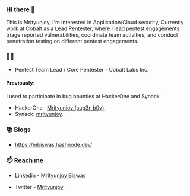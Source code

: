 ### Hi there 👋


This is Mrityunjoy, I'm interested in Application/Cloud security, Currently work at Cobalt as a Lead Pentester, where I lead pentest engagements, triage reported vulnerabilities, coordinate team activities, and conduct penetration testing on different pentest engagements.
### 👨‍💻

- Pentest Team Lead / Core Pentester - Cobalt Labs Inc.

#### **Previously:**
I used to participate in bug bounties at HackerOne and Synack
- HackerOne : [Mrityunjoy (sup3r-b0y)](https://hackerone.com/sup3r-b0y?type=user).
- Synack: [mrityunjoy](https://platform.synack.com/profile/mrityunjoy).

### 📚 Blogs

- https://mbiswas.hashnode.dev/


### 📫 Reach me

- Linkedin - [Mrityunjoy Biswas](https://www.linkedin.com/in/mrityunjoy-biswas/)

- Twitter - [Mrityunjoy](https://twitter.com/mitunjoy11)
